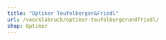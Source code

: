 ```yaml
---
title: "Optiker Teufelberger&Friedl"
url: /voecklabruck/optiker-teufelbergerundfriedl/
shop: Optiker
---
```

